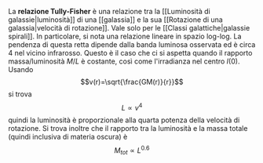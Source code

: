 La **relazione Tully-Fisher** è una relazione tra la [[Luminosità di galassie|luminosità]] di una [[galassia]] e la sua [[Rotazione di una galassia|velocità di rotazione]]. Vale solo per le [[Classi galattiche|galassie spirali]]. In particolare, si nota una relazione lineare in spazio log-log. La pendenza di questa retta dipende dalla banda luminosa osservata ed è circa 4 nel vicino infrarosso. Questo è il caso che ci si aspetta quando il rapporto massa/luminosità $M/L$ è costante, così come l'irradianza nel centro $I(0)$. Usando
$$v(r)=\sqrt{\frac{GM(r)}{r}}$$
si trova
$$L\propto v^{4}$$
quindi la luminosità è proporzionale alla quarta potenza della velocità di rotazione. Si trova inoltre che il rapporto tra la luminosità e la massa totale (quindi inclusiva di materia oscura) è
$$M_{tot}\propto L^{0.6}$$

